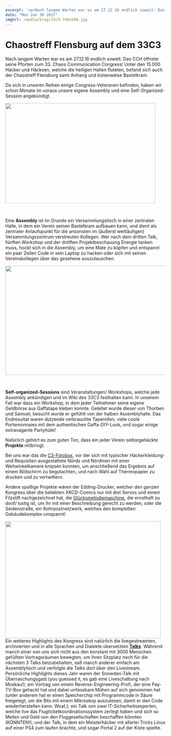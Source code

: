 ```yaml
---
excerpt: '<p>Nach langem Warten war es am 27.12.16 endlich soweit: Das CCH öffnete seine Pforten zum 33. Chaos Communication Congress! Unter den 15.000 Häcker und Häcksen, welche die heiligen Hallen fluteten, <a href="https://chaostreff-flensburg.de/2017/chaostreff-flensburg-33c3/" class="more-link">[&hellip;]</a></p>'
date: "Mon Jan 30 2017"
imgUrl: /media/blog/33c3-749x500.jpg
---
```

# Chaostreff Flensburg auf dem 33C3

<p>Nach langem Warten war es am 27.12.16 endlich soweit: Das CCH öffnete seine Pforten zum 33. Chaos Communication Congress! Unter den 15.000 Häcker und Häcksen, welche die heiligen Hallen fluteten, befand sich auch der Chaostreff Flensburg samt Anhang und kistenweise Bastelkram.</p>
<p>Da sich in unseren Reihen einige Congress-Veteranen befinden, haben wir schon Monate im voraus unsere eigene Assembly und eine Self-Organized-Session angekündigt.</p>
<p><img loading="lazy" class=" wp-image-270 aligncenter" src="/media/blog/uploads/32011038371_0e66a8d3a5_o-750x500-300x200.jpg" alt="" width="471" height="314" srcset="https://chaostreff-flensburg.de/wp-content/uploads/2017/04/32011038371_0e66a8d3a5_o-750x500-300x200.jpg 300w, https://chaostreff-flensburg.de/wp-content/uploads/2017/04/32011038371_0e66a8d3a5_o-750x500.jpg 750w" sizes="(max-width: 471px) 100vw, 471px" /></p>
<p>&nbsp;</p>
<p>Eine <b>Assembly</b> ist im Grunde ein Versammlungstisch in einer zentralen Halle, in dem ein Verein seinen Bastelkram aufbauen kann, und dient als zentraler Anlaufspunkt für die ansonsten im (äußerst weitläufigen) Versammlungszentrum verstreuten Kollegen. Wer nach dem dritten Talk, fünften Workshop und der drölften Projektbeschauung Energie tanken muss, hockt sich in die Assembly, um eine Mate zu köpfen und entspannt ein paar Zeilen Code in sein Laptop zu hacken oder sich mit seinen Vereinskollegen über das gesehene auszutauschen.</p>
<p><img loading="lazy" class=" wp-image-270 aligncenter" src="/media/blog/uploads/32011038371_0e66a8d3a5_o-750x500-300x200.jpg" alt="" width="514" height="342" srcset="https://chaostreff-flensburg.de/wp-content/uploads/2017/04/32011038371_0e66a8d3a5_o-750x500-300x200.jpg 300w, https://chaostreff-flensburg.de/wp-content/uploads/2017/04/32011038371_0e66a8d3a5_o-750x500.jpg 750w" sizes="(max-width: 514px) 100vw, 514px" /></p>
<p>&nbsp;</p>
<p><b>Self-organized-Sessions</b> sind Veranstaltungen/ Workshops, welche jede Assembly ankündigen und im Wiki des 33C3 festhalten kann. In unserem Fall war dass ein Workshop, in dem jeder Teilnehmer seine eigene Geldbörse aus Gaffatape kleben konnte. Geleitet wurde dieser von Thorben und Samuel, besucht wurde er gefühlt von der halben Assemblyhalle. Das Endresultat waren dutzende verbrauchte Taperollen, viele coole Portemonnaies mit dem authentischen Gaffa-DIY-Look, und sogar einige extravagante Partyhüte!</p>
<p>Natürlich gehört es zum guten Ton, dass ein jeder Verein selbstgehäckte <b>Projekte</b> mitbringt.</p>
<p>Bei uns war das die <a href="https://twitter.com/c3fotobox">C3-Fotobox</a>, vor der sich mit typischer Häckerkleidung- und Requisiten ausgestattete Nörds und Nördinen mit einer Weitwinkelkamere knipsen konnten, um anschließend das Ergebnis auf einem Bildschirm zu begutachten, und nach Wahl auf Thermopapier zu drucken und zu vertwittern.</p>
<p>Andere spaßige Projekte wären der Edding-Drucker, welcher den ganzen Kongress über die beliebten XKCD-Comics nur mit drei Servos und einem Filzstift nachgezeichnet hat, die <a href="https://goo.gl/photos/aVdSjZ6NQorNE7zr7">Glücksmelodiemaschine</a>, die ernsthaft zu doof/ lustig ist, um ihr mit einer Beschreibung gerecht zu werden, oder die Seidenstraße, ein Rohrpostnetzwerk, welches den kompletten Gebäudekomplex umspannt!</p>
<p><img loading="lazy" class="wp-image-267 aligncenter" src="/media/blog/uploads/31902979366_d7599d1b1f_o-768x576-300x225.jpg" alt="" width="488" height="366" srcset="https://chaostreff-flensburg.de/wp-content/uploads/2017/04/31902979366_d7599d1b1f_o-768x576-300x225.jpg 300w, https://chaostreff-flensburg.de/wp-content/uploads/2017/04/31902979366_d7599d1b1f_o-768x576.jpg 768w, https://chaostreff-flensburg.de/wp-content/uploads/2017/04/31902979366_d7599d1b1f_o-768x576-175x131.jpg 175w, https://chaostreff-flensburg.de/wp-content/uploads/2017/04/31902979366_d7599d1b1f_o-768x576-667x500.jpg 667w" sizes="(max-width: 488px) 100vw, 488px" /><br />
Ein weiteres Highlights des Kongress sind natürlich die livegestreamten, archivierten und in alle Sprachen und Dialekte übersetzten <a href="https://streaming.media.ccc.de/33c3/relive"><b>Talks</b></a>. Während manch einer von uns sich nicht aus den konstant mit 3000 Menschen gefüllten Vortragsräumen bewegten, um ihren Sitzplatz noch für die nächsten 3 Talks beizubehalten, saß manch anderer einfach am Assemblytisch und verfolgte die Talks dort über den Livestream. Persönliche Highlights dieses Jahr waren der Snowden-Talk mit Überraschungsgast (you guessed it, es gab eine Liveschaltung nach Moskau!); ein Vortrag von einem Reverse-Engineering-Profi, der eine Pay-TV-Box gehackt hat und dabei unfassbare Mühen auf sich genommen hat (unter anderem hat er einen Speicherchip mit Programmcode in Säure freigelegt, um die Bits mit einem Mikroskop auszulesen, damit er den Code wiederherstellen kann. Woat.); ein Talk von zwei IT-Sicherheitsexperten, welche live das Flugticketkoordinationssystem zerlegt haben und sich so Meilen und Geld von den Fluggesellschaften beschaffen könnten (KÖNNTEN!); und der Talk, in dem ein Meisterhäcker mit allerlei Tricks Linux auf einer PS4 zum laufen brachte, und sogar Portal 2 auf der Kiste spielte.</p>

